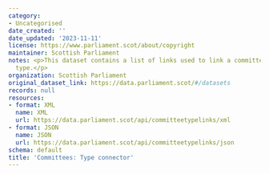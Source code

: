 ```yaml
---
category:
- Uncategorised
date_created: ''
date_updated: '2023-11-11'
license: https://www.parliament.scot/about/copyright
maintainer: Scottish Parliament
notes: <p>This dataset contains a list of links used to link a committee to its committee
  type.</p>
organization: Scottish Parliament
original_dataset_link: https://data.parliament.scot/#/datasets
records: null
resources:
- format: XML
  name: XML
  url: https://data.parliament.scot/api/committeetypelinks/xml
- format: JSON
  name: JSON
  url: https://data.parliament.scot/api/committeetypelinks/json
schema: default
title: 'Committees: Type connector'
---
```


